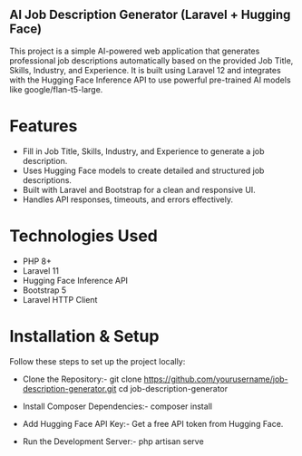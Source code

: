 ## AI Job Description Generator (Laravel + Hugging Face)

This project is a simple AI-powered web application that generates professional job descriptions automatically based on the provided Job Title, Skills, Industry, and Experience.
It is built using Laravel 12 and integrates with the Hugging Face Inference API to use powerful pre-trained AI models like google/flan-t5-large.

# Features
- Fill in Job Title, Skills, Industry, and Experience to generate a job description.
- Uses Hugging Face models to create detailed and structured job descriptions.
- Built with Laravel and Bootstrap for a clean and responsive UI.
- Handles API responses, timeouts, and errors effectively.

# Technologies Used
- PHP 8+
- Laravel 11
- Hugging Face Inference API
- Bootstrap 5
- Laravel HTTP Client

# Installation & Setup

Follow these steps to set up the project locally:

- Clone the Repository:-  git clone https://github.com/yourusername/job-description-generator.git
cd job-description-generator

- Install Composer Dependencies:-  composer install

- Add Hugging Face API Key:-  Get a free API token from Hugging Face.

- Run the Development Server:-  php artisan serve
